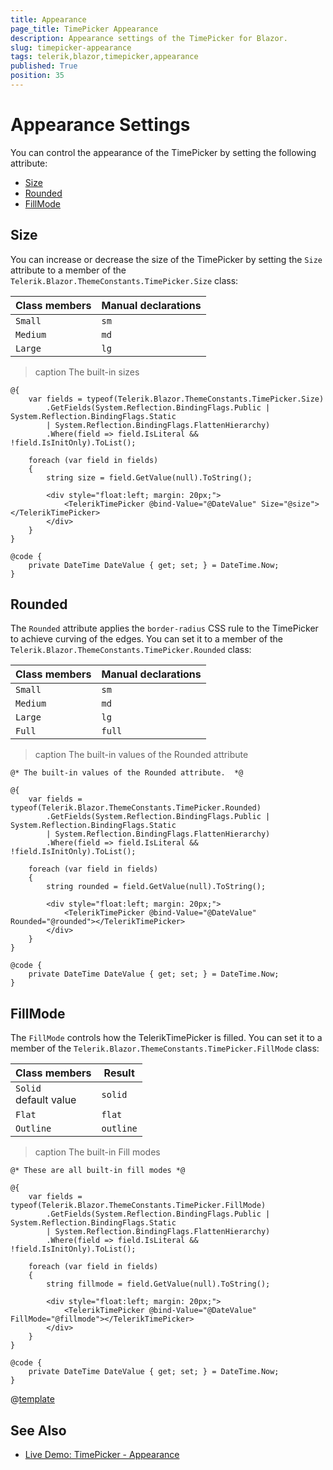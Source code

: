 ```yaml
---
title: Appearance
page_title: TimePicker Appearance
description: Appearance settings of the TimePicker for Blazor.
slug: timepicker-appearance
tags: telerik,blazor,timepicker,appearance
published: True
position: 35
---
```


# Appearance Settings

You can control the appearance of the TimePicker by setting the following attribute:

* [Size](#size)
* [Rounded](#rounded)
* [FillMode](#fillmode)


## Size

You can increase or decrease the size of the TimePicker by setting the `Size` attribute to a member of the `Telerik.Blazor.ThemeConstants.TimePicker.Size` class:

| Class members | Manual declarations |
|------------|--------|
|`Small` |`sm`|
|`Medium`|`md`|
|`Large`|`lg`|

>caption The built-in sizes

````RAZOR
@{
    var fields = typeof(Telerik.Blazor.ThemeConstants.TimePicker.Size)
        .GetFields(System.Reflection.BindingFlags.Public | System.Reflection.BindingFlags.Static
        | System.Reflection.BindingFlags.FlattenHierarchy)
        .Where(field => field.IsLiteral && !field.IsInitOnly).ToList();

    foreach (var field in fields)
    {
        string size = field.GetValue(null).ToString();

        <div style="float:left; margin: 20px;">
            <TelerikTimePicker @bind-Value="@DateValue" Size="@size"></TelerikTimePicker>
        </div>
    }
}

@code {
    private DateTime DateValue { get; set; } = DateTime.Now;
}
````

## Rounded

The `Rounded` attribute applies the `border-radius` CSS rule to the TimePicker to achieve curving of the edges. You can set it to a member of the `Telerik.Blazor.ThemeConstants.TimePicker.Rounded` class:

| Class members | Manual declarations |
|------------|--------|
|`Small` |`sm`|
|`Medium`|`md`|
|`Large`|`lg`|
|`Full`|`full`|

>caption The built-in values of the Rounded attribute

````RAZOR
@* The built-in values of the Rounded attribute.  *@

@{
    var fields = typeof(Telerik.Blazor.ThemeConstants.TimePicker.Rounded)
        .GetFields(System.Reflection.BindingFlags.Public | System.Reflection.BindingFlags.Static
        | System.Reflection.BindingFlags.FlattenHierarchy)
        .Where(field => field.IsLiteral && !field.IsInitOnly).ToList();

    foreach (var field in fields)
    {
        string rounded = field.GetValue(null).ToString();

        <div style="float:left; margin: 20px;">
            <TelerikTimePicker @bind-Value="@DateValue" Rounded="@rounded"></TelerikTimePicker>
        </div>
    }
}

@code {
    private DateTime DateValue { get; set; } = DateTime.Now;
}
````

## FillMode

The `FillMode` controls how the TelerikTimePicker is filled. You can set it to a member of the `Telerik.Blazor.ThemeConstants.TimePicker.FillMode` class:

| Class members | Result |
|------------|--------|
|`Solid` <br /> default value|`solid`|
|`Flat`|`flat`|
|`Outline`|`outline`|

>caption The built-in Fill modes

````RAZOR
@* These are all built-in fill modes *@

@{
    var fields = typeof(Telerik.Blazor.ThemeConstants.TimePicker.FillMode)
        .GetFields(System.Reflection.BindingFlags.Public | System.Reflection.BindingFlags.Static
        | System.Reflection.BindingFlags.FlattenHierarchy)
        .Where(field => field.IsLiteral && !field.IsInitOnly).ToList();

    foreach (var field in fields)
    {
        string fillmode = field.GetValue(null).ToString();

        <div style="float:left; margin: 20px;">
            <TelerikTimePicker @bind-Value="@DateValue" FillMode="@fillmode"></TelerikTimePicker>
        </div>
    }
}

@code {
    private DateTime DateValue { get; set; } = DateTime.Now;
}
````

@[template](/_contentTemplates/common/themebuilder-section.md#appearance-themebuilder)

## See Also

* [Live Demo: TimePicker - Appearance](https://demos.telerik.com/blazor-ui/timepicker/appearance)
